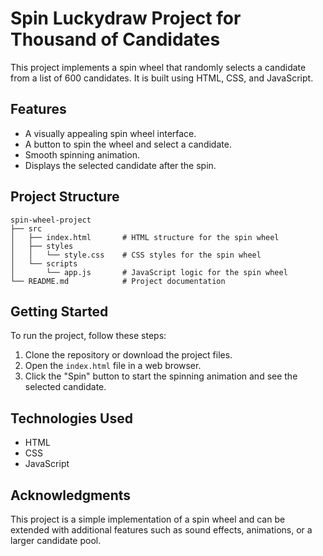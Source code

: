 # Spin Luckydraw Project for Thousand of Candidates

This project implements a spin wheel that randomly selects a candidate from a list of 600 candidates. It is built using HTML, CSS, and JavaScript.

## Features

- A visually appealing spin wheel interface.
- A button to spin the wheel and select a candidate.
- Smooth spinning animation.
- Displays the selected candidate after the spin.

## Project Structure

```
spin-wheel-project
├── src
│   ├── index.html       # HTML structure for the spin wheel
│   ├── styles
│   │   └── style.css    # CSS styles for the spin wheel
│   └── scripts
│       └── app.js       # JavaScript logic for the spin wheel
└── README.md            # Project documentation
```

## Getting Started

To run the project, follow these steps:

1. Clone the repository or download the project files.
2. Open the `index.html` file in a web browser.
3. Click the "Spin" button to start the spinning animation and see the selected candidate.

## Technologies Used

- HTML
- CSS
- JavaScript

## Acknowledgments

This project is a simple implementation of a spin wheel and can be extended with additional features such as sound effects, animations, or a larger candidate pool.